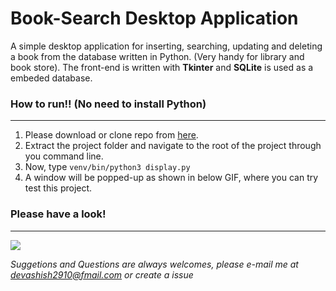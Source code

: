 # Book-Search Desktop Application
A simple desktop application for inserting, searching, updating and deleting a book from the database written in Python.
(Very handy for library and book store). The front-end is written with **Tkinter** and **SQLite** is used as a embeded database.

### How to run!! (No need to install Python)

------------

1. Please download or clone repo from [here](https://github.com/Devashish2910/book-search-desktop-app "here").
1. Extract the project folder and navigate to the root of the project through you command line.
1. Now, type `venv/bin/python3 display.py`
1. A window will be popped-up as shown in below GIF, where you can try test this project.

### Please have a look!

------------

![](https://thumbs.gfycat.com/BiodegradablePositiveElephant-size_restricted.gif)


_Suggetions and Questions are always welcomes, please e-mail me at devashish2910@fmail.com or create a issue_